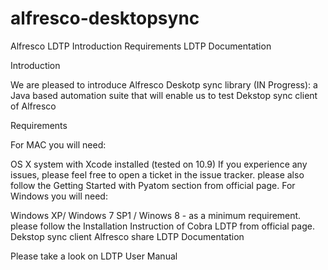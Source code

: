 # alfresco-desktopsync

Alfresco LDTP
Introduction
Requirements
LDTP Documentation

Introduction

  We are pleased to introduce Alfresco Deskotp sync library (IN Progress): a Java based automation suite that will enable us to test Dekstop sync client of Alfresco

Requirements

For MAC you will need:

OS X system with Xcode installed (tested on 10.9) If you experience any issues, please feel free to open a ticket in the issue tracker.
please also follow the Getting Started with Pyatom section from official page.
For Windows you will need:

Windows XP/ Windows 7 SP1 / Winows 8 - as a minimum requirement.
please follow the Installation Instruction of Cobra LDTP from official page.
Dekstop sync client
Alfresco share
LDTP Documentation

Please take a look on LDTP User Manual




